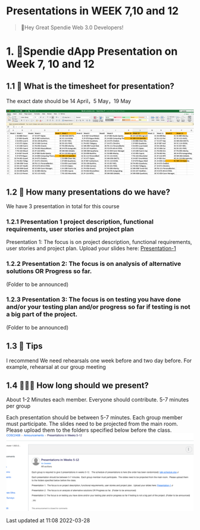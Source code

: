 # Presentations in WEEK 7,10 and 12

> 🥳Hey Great Spendie Web 3.0 Developers! 





# 1. 🥳Spendie dApp Presentation on Week 7, 10 and 12

## 1.1 🥳 What is the timesheet for presentation?
The exact date should be 14 April，5 May，19 May

![Screen Shot 2022-03-28 at 10.52.11](https://raw.githubusercontent.com/letsgomelck/Picsee/main/Picsee/Screen%20Shot%202022-03-28%20at%2010.52.11QH6ITK.png)



## 1.2 🥳 How many presentations do we have?
We have 3 presentation in total for this course

### 1.2.1 Presentation 1  project description, functional requirements, user stories and project plan

Presentation 1: The focus is on project description, functional requirements, user stories and project plan.  Upload your slides here: [Presentation-1](https://rmiteduau-my.sharepoint.com/:f:/g/personal/vic_ciesielski_rmit_edu_au/EtIpCFIbtUBKoyDusjSsHJEBwG5Ct_Nq6VTYq12KcZUMcQ?e=YKOe07)



### 1.2.2 Presentation 2: The focus is on analysis of alternative solutions OR Progress so far. 

(Folder to be announced)



### 1.2.3 Presentation 3: The focus is on testing you have done and/or your testing plan and/or progress so far if testing is not a big part of the project. 

(Folder to be announced)


## 1.3 🥳 Tips
I recommend We need rehearsals one week before and two day before. For example, rehearsal at our group meeting


## 1.4 🥳🥳🥳 How long should we present?
About 1-2 Minutes each member. Everyone should contribute. 5-7 minutes per group

Each presentation should be between 5-7 minutes. Each group member must participate. The slides need to be projected from the main room. Please upload them to the folders specified below before the class.
![Screen Shot 2022-03-28 at 11.07.33](https://raw.githubusercontent.com/letsgomelck/Picsee/main/Picsee/Screen%20Shot%202022-03-28%20at%2011.07.33LmiLGG.png)





Last updated at 11:08 2022-03-28
